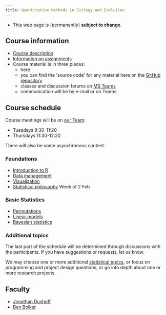 ```yaml
---
title: Quantitative Methods in Ecology and Evolution
---
```


<!--- COMMENT
COMMENT -->

* This web page is (permanently) __subject to change__.

## Course information

- [Course description](admin/description.html)
- [Information on assignments](admin/assignments.html)
- Course material is in three places:
   - here
   - you can find the 'source code' for any material here on the [GitHub repository](https://github.com/mac-theobio/QMEE)
   - classes and discussion forums on [MS Teams](https://teams.microsoft.com/l/team/19%3a21a7d8d05a1e4a69a238876af57b148b%40thread.tacv2/conversations?groupId=f81633df-ce5f-48f1-81b3-bedfdab309ab&tenantId=44376307-b429-42ad-8c25-28cd496f4772)
   - communication will be by e-mail or on Teams

## Course schedule

Course meetings will be on [our Team](https://teams.microsoft.com/l/team/19%3a21a7d8d05a1e4a69a238876af57b148b%40thread.tacv2/conversations?groupId=f81633df-ce5f-48f1-81b3-bedfdab309ab&tenantId=44376307-b429-42ad-8c25-28cd496f4772):

* Tuesdays 9:30-11:20
* Thursdays 11:30-12:20

There will also be some asynchronous content.

### Foundations

* [Introduction to R](topics/Introduction_to_R.html)
* [Data management](topics/Data_management.html) 
* [Visualization](topics/Visualization.html)
* [Statistical philosophy](topics/Statistical_philosophy.html) Week of 2 Feb

### Basic Statistics

- [Permutations](topics/Permutations.html)
- [Linear models](topics/Linear_models.html)
- [Bayesian statistics](topics/Bayesian_statistics.html)
<!-- COMMENT
COMMENT -->

### Additional topics

<!-- COMMENT
* Generalized linear models
* Mixed models
* Multivariate responses
* Linear model parameters
* Penalized regression

- [Generalized linear models](Generalized_linear_models.html)
- [Mixed models](Mixed_models.html)
- [Multivariate responses](Multivariate_responses.html)
- [Linear model parameters] (parameters.html)
- [Penalized regression] (penalized.html)
COMMENT -->

The last part of the schedule will be determined through discussions
with the participants. If you have suggestions or requests, let us know.

We may choose one or more additional [statistical topics](topics.html), or focus on programming and project design questions, or go into depth about one or more research projects.

<!-- COMMENT
### Extras

-   [Multiple comparisons](Multiple_comparisons.html)
COMMENT -->

<!-- COMMENT
## Other 

* [Git issues](git_issues.html)
COMMENT -->

## Faculty

-   [Jonathan Dushoff](http://www.biology.mcmaster.ca/dushoff/)
-   [Ben Bolker](http://www.math.mcmaster.ca/~bolker/)

